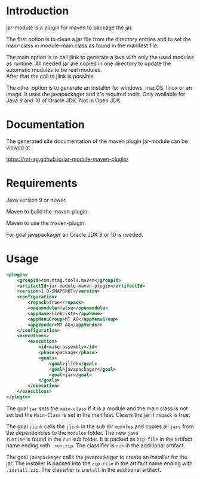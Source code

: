 # Introduction
jar-module is a plugin for maven to package the jar.

The first option is to clean a jar file from the directory entries and to set the main-class 
in module-main.class as found in the manifest file. 

The main option is to call jlink to generate a java with only the used modules as runtime.
All needed jar are copied in one directory to update the automatic modules to be real modules.  
After that the call to jlink is possible.

The other option is to generate an installer for windows, macOS, linux or an image. It uses the 
javapackager and it's required tools. Only available for Java 9 and 10 of Oracle JDK. 
Not in Open JDK.   

# Documentation
The generated site documentation of the maven plugin jar-module can be viewed at 

https://mt-ag.github.io/jar-module-maven-plugin/

# Requirements
Java version 9 or newer.

Maven to build the maven-plugin.

Maven to use the maven-plugin.

For goal javapackager an Oracle JDK 9 or 10 is needed.

# Usage
```xml
<plugin>
    <groupId>com.mtag.tools.maven</groupId>
    <artifactId>jar-module-maven-plugin</artifactId>
    <version>1.0-SNAPSHOT</version>
    <configuration>
        <repack>true</repack>
        <openmodule>false</openmodule>
        <appName>LinkListe</appName>
        <appMenuGroup>MT AG</appMenuGroup>
        <appVendor>MT AG</appVendor>
    </configuration>
    <executions>
        <execution>
            <id>make-assembly</id>
            <phase>package</phase>
            <goals>
                <goal>jlink</goal>
                <goal>javapackager</goal>
                <goal>jar</goal>
            </goals>
        </execution>
    </executions>
</plugin>
```

The goal <code>jar</code> sets the <code>main-class</code> if it is a module and the main class is not set
but the <code>Main-Class</code> is set in the manifest. Cleans the jar if <code>repack</code> is true.
 
The goal <code>jlink</code> calls the <code>jlink</code> in the sub dir <code>modules</code> and copies 
all <code>jars</code> from the dependencies to the <code>modules</code> folder.
The new <code>java runtime</code> is found in the <code>run</code> sub folder. It is packed as 
<code>zip-file</code> in the artifact name ending with <code>.run.zip</code>. The classifier is 
<code>run</code> in the additional artifact.

The goal <code>javapackager</code> calls the javapackager to create an installer for the jar. The installer
is packed into the <code>zip-file</code> in the artifact name ending with <code>.install.zip</code>. The 
classifier is <code>install</code> in the additional artifact.
 
